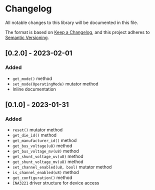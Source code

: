 # Changelog
All notable changes to this library will be documented in this file.

The format is based on [Keep a Changelog](https://keepachangelog.com/en/1.0.0/),
and this project adheres to [Semantic Versioning](https://semver.org/spec/v2.0.0.html).

## [0.2.0] - 2023-02-01

### Added

- `get_mode()` method
- `set_mode(OperatingMode)` mutator method
- Inline documentation

## [0.1.0] - 2023-01-31

### Added

- `reset()` mutator method
- `get_die_id()` method
- `get_manufacturer_id()` method
- `get_bus_voltage(u8)` method
- `get_bus_voltage_mv(u8)` method
- `get_shunt_voltage_uv(u8)` method
- `get_shunt_voltage_mv(u8)` method
- `set_channel_enabled(u8, bool)` mutator method
- `is_channel_enabled(u8)` method
- `get_configuration()` method
- `INA3221` driver structure for device access

